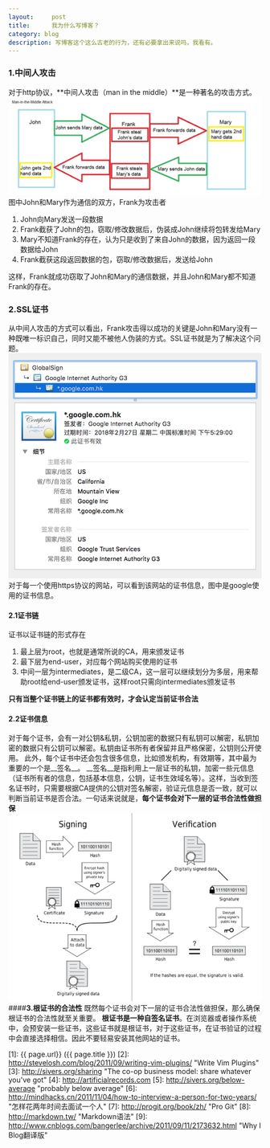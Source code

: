 ```yaml
---
layout:     post
title:      我为什么写博客？
category: blog
description: 写博客这个这么古老的行为，还有必要拿出来说吗，我看有。
---
```


### __1.中间人攻击__
对于http协议，**中间人攻击（man in the middle）**是一种著名的攻击方式。
![中间人攻击](/images/https/man-in-the-middle.png)
图中John和Mary作为通信的双方，Frank为攻击者
1. John向Mary发送一段数据
2. Frank截获了John的包，窃取/修改数据后，伪装成John继续将包转发给Mary
3. Mary不知道Frank的存在，认为只是收到了来自John的数据，因为返回一段数据给John
4. Frank截获这段返回数据的包，窃取/修改数据后，发送给John

这样，Frank就成功窃取了John和Mary的通信数据，并且John和Mary都不知道Frank的存在。

### __2.SSL证书__
从中间人攻击的方式可以看出，Frank攻击得以成功的关键是John和Mary没有一种既唯一标识自己，同时又能不被他人伪装的方式。SSL证书就是为了解决这个问题。
![google证书](/images/https/google-certificate.png)
对于每一个使用https协议的网站，可以看到该网站的证书信息，图中是google使用的证书信息。
#### __2.1证书链__
证书以证书链的形式存在
1. 最上层为root，也就是通常所说的CA，用来颁发证书
2. 最下层为end-user，对应每个网站购买使用的证书
3. 中间一层为intermediates，是二级CA，这一层可以继续划分为多层，用来帮助root给end-user颁发证书，这样root只需向intermediates颁发证书

__只有当整个证书链上的证书都有效时，才会认定当前证书合法__
<br />
#### __2.2证书信息__
对于每个证书，会有一对公钥&私钥，公钥加密的数据只有私钥可以解密，私钥加密的数据只有公钥可以解密。私钥由证书所有者保留并且严格保密，公钥则公开使用。
此外，每个证书中还会包含很多信息，比如颁发机构，有效期等，其中最为重要的一个是__签名__。
__签名__是指利用上一层证书的私钥，加密一些元信息（证书所有者的信息，包括基本信息，公钥，证书生效域名等）。这样，当收到签名证书时，只需要根据CA提供的公钥对签名解密，验证元信息是否一致，就可以判断当前证书是否合法。一句话来说就是，__每个证书会对下一层的证书合法性做担保__
![签名及验证](/images/https/sign-validate.png)
####__3.根证书的合法性__
既然每个证书会对下一层的证书合法性做担保，那么确保根证书的合法性就至关重要。
__根证书是一种自签名证书__。在浏览器或者操作系统中，会预安装一些证书，这些证书就是根证书，对于这些证书，在证书验证的过程中会直接选择相信。因此不要轻易安装其他网站的证书。




[BeiYuu]:    http://beiyuu.com  "BeiYuu"
[Steve Losh]:   http://stevelosh.com/   "Steve Losh"
[Derek Sivers]: http://sivers.org/  "Derek Sivers"
[GoDaddy]:  http://godaddy.com  "Godaddy"
[GitHub]: http://github.com "Github:social coding"
[Jekyll]:   https://github.com/mojombo/jekyll
[Disqus]: http://disqus.com "Disqus"
[DNSPod]: http://dnspod.cn "DNSPod"
[GitHub Pages]: http://pages.github.com "GitHub Pages"
[WordPress]:    http://wordpress.org    "WordPress"
[1]:    {{ page.url}}  ({{ page.title }})
[2]:  http://stevelosh.com/blog/2011/09/writing-vim-plugins/ "Write Vim Plugins"
[3]: http://sivers.org/sharing   "The co-op business model: share whatever you've got"
[4]: http://artificialrecords.com
[5]: http://sivers.org/below-average    "probably below average"
[6]: http://mindhacks.cn/2011/11/04/how-to-interview-a-person-for-two-years/    "怎样花两年时间去面试一个人"
[7]: http://progit.org/book/zh/    "Pro Git"
[8]: http://markdown.tw/    "Markdown语法"
[9]: http://www.cnblogs.com/bangerlee/archive/2011/09/11/2173632.html   "Why I Blog翻译版"

